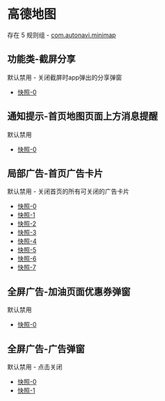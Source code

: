 # 高德地图

存在 5 规则组 - [com.autonavi.minimap](/src/apps/com.autonavi.minimap.ts)

## 功能类-截屏分享

默认禁用 - 关闭截屏时app弹出的分享弹窗

- [快照-0](https://i.gkd.li/import/13473388)

## 通知提示-首页地图页面上方消息提醒

默认禁用

- [快照-0](https://i.gkd.li/import/12642830)

## 局部广告-首页广告卡片

默认禁用 - 关闭首页的所有可关闭的广告卡片

- [快照-0](https://i.gkd.li/import/12642842)
- [快照-1](https://i.gkd.li/import/12642845)
- [快照-2](https://i.gkd.li/import/12818770)
- [快照-3](https://i.gkd.li/import/13764540)
- [快照-4](https://i.gkd.li/i/14715295)
- [快照-5](https://i.gkd.li/i/14730914)
- [快照-6](https://i.gkd.li/i/14730915)
- [快照-7](https://i.gkd.li/i/14784970)

## 全屏广告-加油页面优惠券弹窗

默认禁用

- [快照-0](https://i.gkd.li/import/12642857)

## 全屏广告-广告弹窗

默认禁用 - 点击关闭

- [快照-0](https://i.gkd.li/i/14800704)
- [快照-1](https://i.gkd.li/i/14809993)

